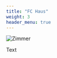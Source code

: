 ```yaml
---
title: "FC Haus"
weight: 3
header_menu: true
---
```


![Zimmer](images/banner/960x320_Rooms.png)

Text